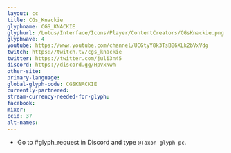 ```yaml
---
layout: cc
title: CGs_Knackie
glyphname: CGS_KNACKIE
glyphurl: /Lotus/Interface/Icons/Player/ContentCreators/CGsKnackie.png
glyphwave: 4
youtube: https://www.youtube.com/channel/UCGtyY8k3TsBB6XLk2bVxVdg
twitch: https://twitch.tv/cgs_knackie
twitter: https://twitter.com/juli3n45
discord: https://discord.gg/HpVxNwh
other-site:
primary-language:
global-glyph-code: CGSKNACKIE
currently-partnered:
stream-currency-needed-for-glyph:
facebook:
mixer:
ccid: 37
alt-names:
---
```

* Go to #glyph_request in Discord and type `@Taxon glyph pc`.
